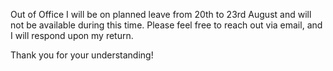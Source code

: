 Out of Office
I will be on planned leave from 20th to 23rd August and will not be available during this time. Please feel free to reach out via email, and I will respond upon my return.

Thank you for your understanding!
